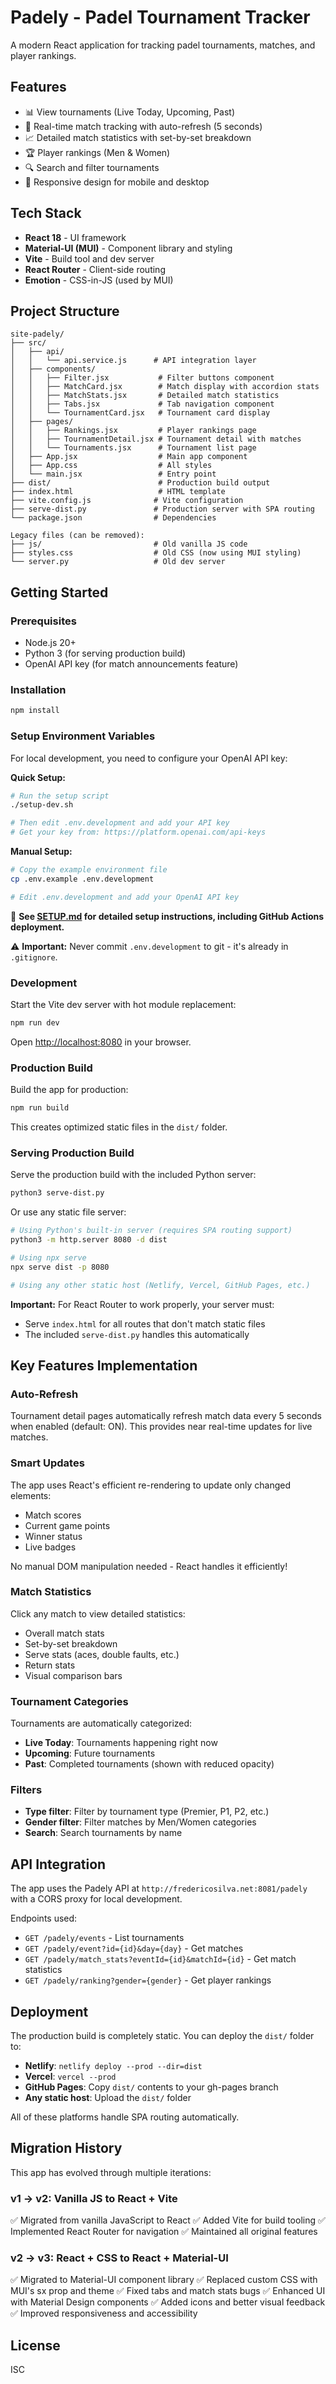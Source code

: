 # Padely - Padel Tournament Tracker

A modern React application for tracking padel tournaments, matches, and player rankings.

## Features

- 📊 View tournaments (Live Today, Upcoming, Past)
- 🎾 Real-time match tracking with auto-refresh (5 seconds)
- 📈 Detailed match statistics with set-by-set breakdown
- 🏆 Player rankings (Men & Women)
- 🔍 Search and filter tournaments
- 📱 Responsive design for mobile and desktop

## Tech Stack

- **React 18** - UI framework
- **Material-UI (MUI)** - Component library and styling
- **Vite** - Build tool and dev server
- **React Router** - Client-side routing
- **Emotion** - CSS-in-JS (used by MUI)

## Project Structure

```
site-padely/
├── src/
│   ├── api/
│   │   └── api.service.js      # API integration layer
│   ├── components/
│   │   ├── Filter.jsx           # Filter buttons component
│   │   ├── MatchCard.jsx        # Match display with accordion stats
│   │   ├── MatchStats.jsx       # Detailed match statistics
│   │   ├── Tabs.jsx             # Tab navigation component
│   │   └── TournamentCard.jsx   # Tournament card display
│   ├── pages/
│   │   ├── Rankings.jsx         # Player rankings page
│   │   ├── TournamentDetail.jsx # Tournament detail with matches
│   │   └── Tournaments.jsx      # Tournament list page
│   ├── App.jsx                  # Main app component
│   ├── App.css                  # All styles
│   └── main.jsx                 # Entry point
├── dist/                        # Production build output
├── index.html                   # HTML template
├── vite.config.js              # Vite configuration
├── serve-dist.py               # Production server with SPA routing
└── package.json                # Dependencies

Legacy files (can be removed):
├── js/                         # Old vanilla JS code
├── styles.css                  # Old CSS (now using MUI styling)
└── server.py                   # Old dev server
```

## Getting Started

### Prerequisites

- Node.js 20+
- Python 3 (for serving production build)
- OpenAI API key (for match announcements feature)

### Installation

```bash
npm install
```

### Setup Environment Variables

For local development, you need to configure your OpenAI API key:

**Quick Setup:**
```bash
# Run the setup script
./setup-dev.sh

# Then edit .env.development and add your API key
# Get your key from: https://platform.openai.com/api-keys
```

**Manual Setup:**
```bash
# Copy the example environment file
cp .env.example .env.development

# Edit .env.development and add your OpenAI API key
```

📖 **See [SETUP.md](SETUP.md) for detailed setup instructions, including GitHub Actions deployment.**

⚠️ **Important:** Never commit `.env.development` to git - it's already in `.gitignore`.

### Development

Start the Vite dev server with hot module replacement:

```bash
npm run dev
```

Open [http://localhost:8080](http://localhost:8080) in your browser.

### Production Build

Build the app for production:

```bash
npm run build
```

This creates optimized static files in the `dist/` folder.

### Serving Production Build

Serve the production build with the included Python server:

```bash
python3 serve-dist.py
```

Or use any static file server:

```bash
# Using Python's built-in server (requires SPA routing support)
python3 -m http.server 8080 -d dist

# Using npx serve
npx serve dist -p 8080

# Using any other static host (Netlify, Vercel, GitHub Pages, etc.)
```

**Important:** For React Router to work properly, your server must:
- Serve `index.html` for all routes that don't match static files
- The included `serve-dist.py` handles this automatically

## Key Features Implementation

### Auto-Refresh

Tournament detail pages automatically refresh match data every 5 seconds when enabled (default: ON). This provides near real-time updates for live matches.

### Smart Updates

The app uses React's efficient re-rendering to update only changed elements:
- Match scores
- Current game points
- Winner status
- Live badges

No manual DOM manipulation needed - React handles it efficiently!

### Match Statistics

Click any match to view detailed statistics:
- Overall match stats
- Set-by-set breakdown
- Serve stats (aces, double faults, etc.)
- Return stats
- Visual comparison bars

### Tournament Categories

Tournaments are automatically categorized:
- **Live Today**: Tournaments happening right now
- **Upcoming**: Future tournaments
- **Past**: Completed tournaments (shown with reduced opacity)

### Filters

- **Type filter**: Filter by tournament type (Premier, P1, P2, etc.)
- **Gender filter**: Filter matches by Men/Women categories
- **Search**: Search tournaments by name

## API Integration

The app uses the Padely API at `http://fredericosilva.net:8081/padely` with a CORS proxy for local development.

Endpoints used:
- `GET /padely/events` - List tournaments
- `GET /padely/event?id={id}&day={day}` - Get matches
- `GET /padely/match_stats?eventId={id}&matchId={id}` - Get match statistics
- `GET /padely/ranking?gender={gender}` - Get player rankings

## Deployment

The production build is completely static. You can deploy the `dist/` folder to:

- **Netlify**: `netlify deploy --prod --dir=dist`
- **Vercel**: `vercel --prod`
- **GitHub Pages**: Copy `dist/` contents to your gh-pages branch
- **Any static host**: Upload the `dist/` folder

All of these platforms handle SPA routing automatically.

## Migration History

This app has evolved through multiple iterations:

### v1 → v2: Vanilla JS to React + Vite
✅ Migrated from vanilla JavaScript to React
✅ Added Vite for build tooling
✅ Implemented React Router for navigation
✅ Maintained all original features

### v2 → v3: React + CSS to React + Material-UI
✅ Migrated to Material-UI component library
✅ Replaced custom CSS with MUI's sx prop and theme
✅ Fixed tabs and match stats bugs
✅ Enhanced UI with Material Design components
✅ Added icons and better visual feedback
✅ Improved responsiveness and accessibility

## License

ISC